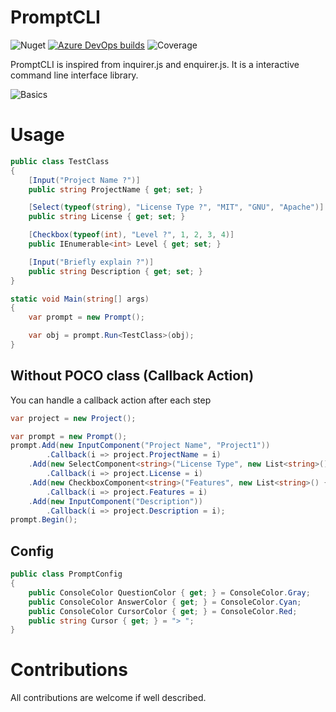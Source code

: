 # PromptCLI

![Nuget](https://img.shields.io/nuget/v/PromptCLI) [![Azure DevOps builds](https://img.shields.io/azure-devops/build/almozdmr/PromptCLI/1)](https://dev.azure.com/almozdmr/PromptCLI/_build?definitionId=1&_a=summary) ![Coverage](https://img.shields.io/azure-devops/coverage/almozdmr/PromptCLI/1)

PromptCLI is inspired from inquirer.js and enquirer.js. It is a interactive command line interface library.

![Basics](https://github.com/lyzerk/PromptCLI/raw/master/assets/gifs/basics.gif "Basics")

# Usage

```csharp
public class TestClass
{
    [Input("Project Name ?")]
    public string ProjectName { get; set; }

    [Select(typeof(string), "License Type ?", "MIT", "GNU", "Apache")]
    public string License { get; set; }

    [Checkbox(typeof(int), "Level ?", 1, 2, 3, 4)]
    public IEnumerable<int> Level { get; set; }

    [Input("Briefly explain ?")]
    public string Description { get; set; }
}

static void Main(string[] args)
{
    var prompt = new Prompt();

    var obj = prompt.Run<TestClass>(obj);
}

```

## Without POCO class (Callback Action)

You can handle a callback action after each step

```csharp
var project = new Project();

var prompt = new Prompt();
prompt.Add(new InputComponent("Project Name", "Project1"))
        .Callback(i => project.ProjectName = i)
    .Add(new SelectComponent<string>("License Type", new List<string>() { "MIT", "Apache", "GNU" } ))
        .Callback(i => project.License = i)
    .Add(new CheckboxComponent<string>("Features", new List<string>() { "Linter", "Router", "Other" }))
        .Callback(i => project.Features = i)
    .Add(new InputComponent("Description"))
        .Callback(i => project.Description = i);
prompt.Begin();
```

## Config

```csharp
public class PromptConfig
{
    public ConsoleColor QuestionColor { get; } = ConsoleColor.Gray;
    public ConsoleColor AnswerColor { get; } = ConsoleColor.Cyan;
    public ConsoleColor CursorColor { get; } = ConsoleColor.Red;
    public string Cursor { get; } = "> ";
}
```
# Contributions

All contributions are welcome if well described.
